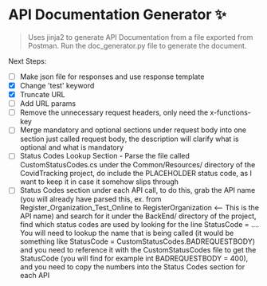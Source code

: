 # API Documentation Generator :sparkles:

> Uses jinja2 to generate API Documentation from a file exported from Postman.
Run the doc_generator.py file to generate the document. 

Next Steps:
- [ ] Make json file for responses and use response template
- [x] Change 'test' keyword
- [x] Truncate URL
- [ ] Add URL params
- [ ] Remove the unnecessary request headers, only need the x-functions-key
- [ ] Merge mandatory and optional sections under request body into one section just called request body, the description will clarify what is optional and what is mandatory
- [ ] Status Codes Lookup Section - Parse the file called CustomStatusCodes.cs under the Common/Resources/ directory of the CovidTracking project, do include the PLACEHOLDER status code, as I want to keep it in case it somehow slips through
- [ ] Status Codes section under each API call, to do this, grab the API name (you will already have parsed this, ex. from Register_Organization_Test_Online to RegisterOrganization <-- This is the API name) and search for it under the BackEnd/ directory of the project, find which status codes are used by looking for the line StatusCode = .... You will need to lookup the name that is being called (it would be something like StatusCode = CustomStatusCodes.BADREQUESTBODY) and you need to reference it with the CustomStatusCodes file to get the StatusCode (you will find for example int BADREQUESTBODY = 400), and you need to copy the numbers into the Status Codes section for each API